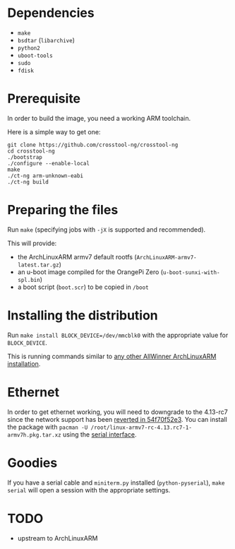 Dependencies
============

- `make`
- `bsdtar` (`libarchive`)
- `python2`
- `uboot-tools`
- `sudo`
- `fdisk`


Prerequisite
============

In order to build the image, you need a working ARM toolchain.

Here is a simple way to get one:

    git clone https://github.com/crosstool-ng/crosstool-ng
    cd crosstool-ng
    ./bootstrap
    ./configure --enable-local
    make
    ./ct-ng arm-unknown-eabi
    ./ct-ng build


Preparing the files
===================

Run `make` (specifying jobs with `-jX` is supported and recommended).

This will provide:

- the ArchLinuxARM armv7 default rootfs (`ArchLinuxARM-armv7-latest.tar.gz`)
- an u-boot image compiled for the OrangePi Zero (`u-boot-sunxi-with-spl.bin`)
- a boot script (`boot.scr`) to be copied in `/boot`


Installing the distribution
===========================

Run `make install BLOCK_DEVICE=/dev/mmcblk0` with the appropriate value for
`BLOCK_DEVICE`.

This is running commands similar to [any other AllWinner ArchLinuxARM
installation][alarm-allwinner].

[alarm-allwinner]: https://archlinuxarm.org/platforms/armv7/allwinner/.


Ethernet
========

In order to get ethernet working, you will need to downgrade to the 4.13-rc7
since the network support has been [reverted in 54f70f52e3][sunxi-revert]. You
can install the package with `pacman -U
/root/linux-armv7-rc-4.13.rc7-1-armv7h.pkg.tar.xz` using the [serial
interface][opiz-serial].

[sunxi-revert]: https://git.kernel.org/pub/scm/linux/kernel/git/torvalds/linux.git/commit/?id=54f70f52e3b3a26164220d98a712a274bd28502f
[opiz-serial]: http://linux-sunxi.org/Xunlong_Orange_Pi_Zero#Locating_the_UART


Goodies
=======

If you have a serial cable and `miniterm.py` installed (`python-pyserial`),
`make serial` will open a session with the appropriate settings.


TODO
====

- upstream to ArchLinuxARM
